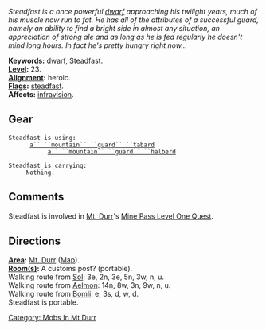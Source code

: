 *Steadfast is a once powerful [dwarf](Dwarves "wikilink") approaching
his twilight years, much of his muscle now run to fat. He has all of the
attributes of a successful guard, namely an ability to find a bright
side in almost any situation, an appreciation of strong ale and as long
as he is fed regularly he doesn't mind long hours. In fact he's pretty
hungry right now...*

**Keywords:** dwarf, Steadfast.  
**[Level](Level "wikilink"):** 23.  
**[Alignment](Alignment "wikilink"):** heroic.  
**[Flags](:Category:_Mob_Types "wikilink"):**
[steadfast](Sentinel_Mobs "wikilink").  
**Affects:** [infravision](Infravision "wikilink").  

## Gear

`Steadfast is using:`  
<worn on body>`      `[`a`` ``mountain`` ``guard`` ``tabard`](Mountain_Guard_Tabard "wikilink")  
<wielded>`           `[`a`` ``mountain`` ``guard`` ``halberd`](Mountain_Guard_Halberd "wikilink")

`Steadfast is carrying:`  
`     Nothing.`

## Comments

Steadfast is involved in [Mt. Durr](:Category:_Mt_Durr "wikilink")'s
[Mine Pass Level One Quest](Mine_Pass_Level_One_Quest "wikilink").

## Directions

**[Area](:Category:_Areas "wikilink"):** [Mt.
Durr](:Category:_Mt_Durr "wikilink") ([Map](Mt_Durr_Map "wikilink")).  
**[Room(s)](:Category:_Rooms "wikilink"):** A customs post?
(portable).  
Walking route from [Sol](Sol "wikilink"): 3e, 2n, 3e, 5n, 3w, n, u.  
Walking route from [Aelmon](Aelmon "wikilink"): 14n, 8w, 3n, 9w, n, u.  
Walking route from [Bomli](Bomli "wikilink"): e, 3s, d, w, d.  
Steadfast is portable.  

[Category: Mobs In Mt Durr](Category:_Mobs_In_Mt_Durr "wikilink")

